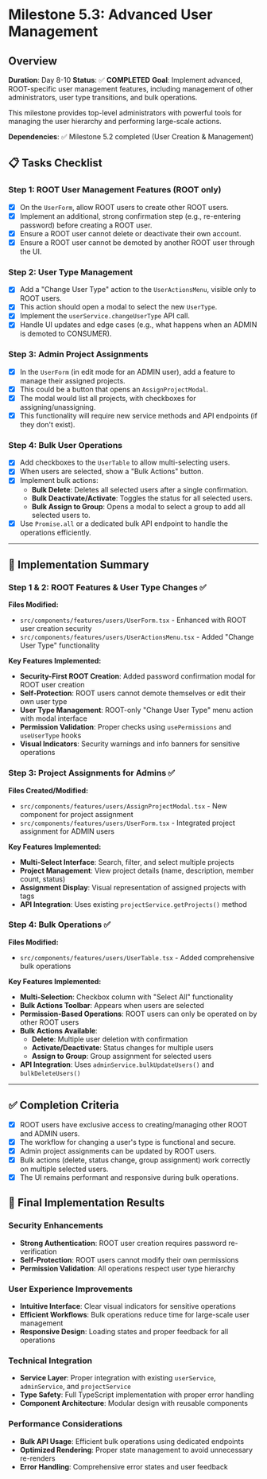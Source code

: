 # Milestone 5.3: Advanced User Management

## Overview
**Duration**: Day 8-10
**Status**: ✅ **COMPLETED**
**Goal**: Implement advanced, ROOT-specific user management features, including management of other administrators, user type transitions, and bulk operations.

This milestone provides top-level administrators with powerful tools for managing the user hierarchy and performing large-scale actions.

**Dependencies**: ✅ Milestone 5.2 completed (User Creation & Management)

## 📋 Tasks Checklist

### Step 1: ROOT User Management Features (ROOT only)
- [x] On the `UserForm`, allow ROOT users to create other ROOT users.
- [x] Implement an additional, strong confirmation step (e.g., re-entering password) before creating a ROOT user.
- [x] Ensure a ROOT user cannot delete or deactivate their own account.
- [x] Ensure a ROOT user cannot be demoted by another ROOT user through the UI.

### Step 2: User Type Management
- [x] Add a "Change User Type" action to the `UserActionsMenu`, visible only to ROOT users.
- [x] This action should open a modal to select the new `UserType`.
- [x] Implement the `userService.changeUserType` API call.
- [x] Handle UI updates and edge cases (e.g., what happens when an ADMIN is demoted to CONSUMER).

### Step 3: Admin Project Assignments
- [x] In the `UserForm` (in edit mode for an ADMIN user), add a feature to manage their assigned projects.
- [x] This could be a button that opens an `AssignProjectModal`.
- [x] The modal would list all projects, with checkboxes for assigning/unassigning.
- [x] This functionality will require new service methods and API endpoints (if they don't exist).

### Step 4: Bulk User Operations
- [x] Add checkboxes to the `UserTable` to allow multi-selecting users.
- [x] When users are selected, show a "Bulk Actions" button.
- [x] Implement bulk actions:
    - **Bulk Delete**: Deletes all selected users after a single confirmation.
    - **Bulk Deactivate/Activate**: Toggles the status for all selected users.
    - **Bulk Assign to Group**: Opens a modal to select a group to add all selected users to.
- [x] Use `Promise.all` or a dedicated bulk API endpoint to handle the operations efficiently.

---

## 🔧 Implementation Summary

### Step 1 & 2: ROOT Features & User Type Changes ✅
**Files Modified:**
- `src/components/features/users/UserForm.tsx` - Enhanced with ROOT user creation security
- `src/components/features/users/UserActionsMenu.tsx` - Added "Change User Type" functionality

**Key Features Implemented:**
- **Security-First ROOT Creation**: Added password confirmation modal for ROOT user creation
- **Self-Protection**: ROOT users cannot demote themselves or edit their own user type
- **User Type Management**: ROOT-only "Change User Type" menu action with modal interface
- **Permission Validation**: Proper checks using `usePermissions` and `useUserType` hooks
- **Visual Indicators**: Security warnings and info banners for sensitive operations

### Step 3: Project Assignments for Admins ✅
**Files Created/Modified:**
- `src/components/features/users/AssignProjectModal.tsx` - New component for project assignment
- `src/components/features/users/UserForm.tsx` - Integrated project assignment for ADMIN users

**Key Features Implemented:**
- **Multi-Select Interface**: Search, filter, and select multiple projects
- **Project Management**: View project details (name, description, member count, status)
- **Assignment Display**: Visual representation of assigned projects with tags
- **API Integration**: Uses existing `projectService.getProjects()` method

### Step 4: Bulk Operations ✅
**Files Modified:**
- `src/components/features/users/UserTable.tsx` - Added comprehensive bulk operations

**Key Features Implemented:**
- **Multi-Selection**: Checkbox column with "Select All" functionality
- **Bulk Actions Toolbar**: Appears when users are selected
- **Permission-Based Operations**: ROOT users can only be operated on by other ROOT users
- **Bulk Actions Available**:
  - **Delete**: Multiple user deletion with confirmation
  - **Activate/Deactivate**: Status changes for multiple users
  - **Assign to Group**: Group assignment for selected users
- **API Integration**: Uses `adminService.bulkUpdateUsers()` and `bulkDeleteUsers()`

---

## ✅ Completion Criteria
- [x] ROOT users have exclusive access to creating/managing other ROOT and ADMIN users.
- [x] The workflow for changing a user's type is functional and secure.
- [x] Admin project assignments can be updated by ROOT users.
- [x] Bulk actions (delete, status change, group assignment) work correctly on multiple selected users.
- [x] The UI remains performant and responsive during bulk operations.

## 🎯 Final Implementation Results

### Security Enhancements
- **Strong Authentication**: ROOT user creation requires password re-verification
- **Self-Protection**: ROOT users cannot modify their own permissions
- **Permission Validation**: All operations respect user type hierarchy

### User Experience Improvements
- **Intuitive Interface**: Clear visual indicators for sensitive operations
- **Efficient Workflows**: Bulk operations reduce time for large-scale user management
- **Responsive Design**: Loading states and proper feedback for all operations

### Technical Integration
- **Service Layer**: Proper integration with existing `userService`, `adminService`, and `projectService`
- **Type Safety**: Full TypeScript implementation with proper error handling
- **Component Architecture**: Modular design with reusable components

### Performance Considerations
- **Bulk API Usage**: Efficient bulk operations using dedicated endpoints
- **Optimized Rendering**: Proper state management to avoid unnecessary re-renders
- **Error Handling**: Comprehensive error states and user feedback 